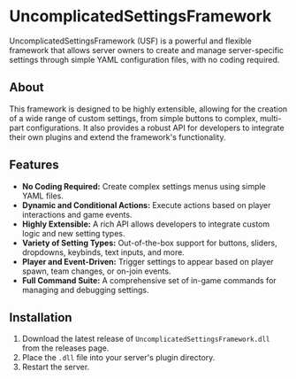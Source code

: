 # UncomplicatedSettingsFramework

UncomplicatedSettingsFramework (USF) is a powerful and flexible framework that allows server owners to create and manage server-specific settings through simple YAML configuration files, with no coding required.

## About

This framework is designed to be highly extensible, allowing for the creation of a wide range of custom settings, from simple buttons to complex, multi-part configurations. It also provides a robust API for developers to integrate their own plugins and extend the framework's functionality.

## Features

* **No Coding Required:** Create complex settings menus using simple YAML files.
* **Dynamic and Conditional Actions:** Execute actions based on player interactions and game events.
* **Highly Extensible:** A rich API allows developers to integrate custom logic and new setting types.
* **Variety of Setting Types:** Out-of-the-box support for buttons, sliders, dropdowns, keybinds, text inputs, and more.
* **Player and Event-Driven:** Trigger settings to appear based on player spawn, team changes, or on-join events.
* **Full Command Suite:** A comprehensive set of in-game commands for managing and debugging settings.

## Installation

1.  Download the latest release of `UncomplicatedSettingsFramework.dll` from the releases page.
2.  Place the `.dll` file into your server's plugin directory.
3.  Restart the server.
